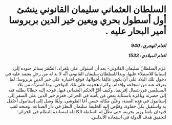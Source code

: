 <h1 dir="rtl">السلطان العثماني سليمان القانوني ينشئ أول أسطول بحري ويعين خير الدين بربروسا أمير البحار عليه .</h1>

<h5 dir="rtl">العام الهجري:  940

العام الميلادي: 1533

</h5>

<p dir="rtl">عزم السلطانُ سليمان القانوني- بعد أن استولى على بلغراد، السَّفَرَ بسائر جنوده إلى إسبانيا للاستيلاء عليها، وبدا للسلطان سليمان القانوني أنَّه لا بد له من رجلٍ يعتمد عليه في دخول تلك البلاد على أن يكون عالِمًا بأحوالها، فوقع اختياره على خير الدين بربروسا؛ لما يعرفه عنه من شجاعة وإقدام، وكثرة هجومِه على تلك النواحي، وما استردَّه من بلاد المسلمين في شمال إفريقيا، وكيف أقَرَّ الحكم العثماني فيها، فوجه إليه خطابًا يطلبه فيه إلى حضرته ويأمُره باستنابة بعضِ مَن يأمنه في الجزائر، فعزم خير الدين على السفرِ إلى إستانبول في هذه السنة، وعيَّن مكانَه حسن آغا الطوشي، ولَمَّا وصل إلى إستانبول احتُفل به واستُقبِل بكلِّ حفاوة، وفوَّض إليه الخليفةُ سليمان النظرَ في دار الصناعة، ومنحه لقب قبودان باشا وزير بحرية، حتى تظَلَّ له السلطة الكاملة لمساندةِ النظام في الجزائر؛ لتحقيق هدف الدولة في استعادة الأندلس.</p></br>
